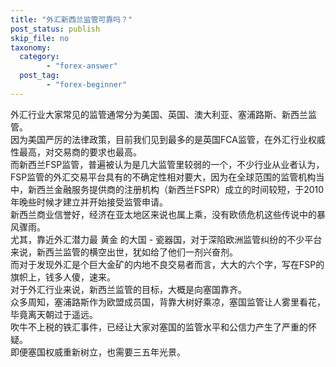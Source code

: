 ```yaml
---
title: "外汇新西兰监管可靠吗？"
post_status: publish
skip_file: no
taxonomy:
  category:
        - "forex-answer"
  post_tag:
        - "forex-beginner"
---
```


外汇行业大家常见的监管通常分为美国、英国、澳大利亚、塞浦路斯、新西兰监管。  
因为美国严厉的法律政策，目前我们见到最多的是英国FCA监管，在外汇行业权威性最高，对交易商的要求也最高。  
而新西兰FSP监管，普遍被认为是几大监管里较弱的一个，不少行业从业者认为，FSP监管的外汇交易平台具有的不确定性相对要大，因为在全球范围的监管机构当中，新西兰金融服务提供商的注册机构（新西兰FSPR）成立的时间较短，于2010年晚些时候才建立并开始接受监管申请。  
新西兰商业信誉好，经济在亚太地区来说也属上乘，没有欧债危机这些传说中的暴风骤雨。  
尤其，靠近外汇潜力最 黄金 的大国 - 瓷器国，对于深陷欧洲监管纠纷的不少平台来说，新西兰监管的横空出世，犹如给了他们一剂兴奋剂。  
而对于发现外汇是个巨大金矿的内地不良交易者而言，大大的六个字，写在FSP的旗帜上，钱多人傻，速来。  
对于外汇行业来说，新西兰监管的目标，大概是向塞国靠齐。  
众多周知，塞浦路斯作为欧盟成员国，背靠大树好乘凉，塞国监管让人雾里看花，毕竟离天朝过于遥远。  
吹牛不上税的铁汇事件，已经让大家对塞国的监管水平和公信力产生了严重的怀疑。  
即便塞国权威重新树立，也需要三五年光景。
